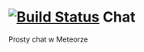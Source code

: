 [![Build Status](https://api.travis-ci.org/apajakowski/chat.svg)](https://travis-ci.org/apajakowski/chat)
Chat
====

Prosty chat w Meteorze
